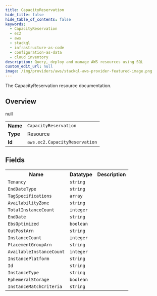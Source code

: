 ```yaml
---
title: CapacityReservation
hide_title: false
hide_table_of_contents: false
keywords:
  - CapacityReservation
  - ec2
  - aws
  - stackql
  - infrastructure-as-code
  - configuration-as-data
  - cloud inventory
description: Query, deploy and manage AWS resources using SQL
custom_edit_url: null
image: /img/providers/aws/stackql-aws-provider-featured-image.png
---
```

The CapacityReservation resource documentation.

## Overview
<table><tbody>
<tr><td><b>Name</b></td><td><code>CapacityReservation</code></td></tr>
<tr><td><b>Type</b></td><td>Resource</td></tr>
null
<tr><td><b>Id</b></td><td><code>aws.ec2.CapacityReservation</code></td></tr>
</tbody></table>

## Fields
<table><tbody>
<tr><th>Name</th><th>Datatype</th><th>Description</th></tr>
<tr><td><code>Tenancy</code></td><td><code>string</code></td><td></td></tr><tr><td><code>EndDateType</code></td><td><code>string</code></td><td></td></tr><tr><td><code>TagSpecifications</code></td><td><code>array</code></td><td></td></tr><tr><td><code>AvailabilityZone</code></td><td><code>string</code></td><td></td></tr><tr><td><code>TotalInstanceCount</code></td><td><code>integer</code></td><td></td></tr><tr><td><code>EndDate</code></td><td><code>string</code></td><td></td></tr><tr><td><code>EbsOptimized</code></td><td><code>boolean</code></td><td></td></tr><tr><td><code>OutPostArn</code></td><td><code>string</code></td><td></td></tr><tr><td><code>InstanceCount</code></td><td><code>integer</code></td><td></td></tr><tr><td><code>PlacementGroupArn</code></td><td><code>string</code></td><td></td></tr><tr><td><code>AvailableInstanceCount</code></td><td><code>integer</code></td><td></td></tr><tr><td><code>InstancePlatform</code></td><td><code>string</code></td><td></td></tr><tr><td><code>Id</code></td><td><code>string</code></td><td></td></tr><tr><td><code>InstanceType</code></td><td><code>string</code></td><td></td></tr><tr><td><code>EphemeralStorage</code></td><td><code>boolean</code></td><td></td></tr><tr><td><code>InstanceMatchCriteria</code></td><td><code>string</code></td><td></td></tr>
</tbody></table>